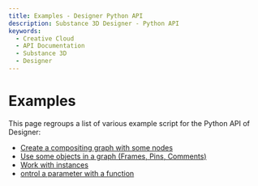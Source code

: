 ```yaml
---
title: Examples - Designer Python API
description: Substance 3D Designer - Python API
keywords:
  - Creative Cloud
  - API Documentation
  - Substance 3D
  - Designer
---
```


Examples
======

This page regroups a list of various example script for the Python API of Designer:

- [Create a compositing graph with some nodes](/guides/compositing_graph/random_seed/)
- [Use some objects in a graph (Frames, Pins, Comments)](/guides/examples/graph_object/)
- [Work with instances](/guides/examples/instance/)
- [ontrol a parameter with a function](/guides/examples/parameters/)
